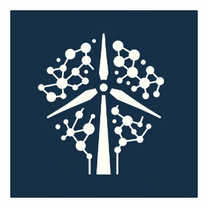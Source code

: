<div align="center">
<img src="docs/logo.png" alt="OpenIMPACT logo" width="300" height="auto">
</div>
